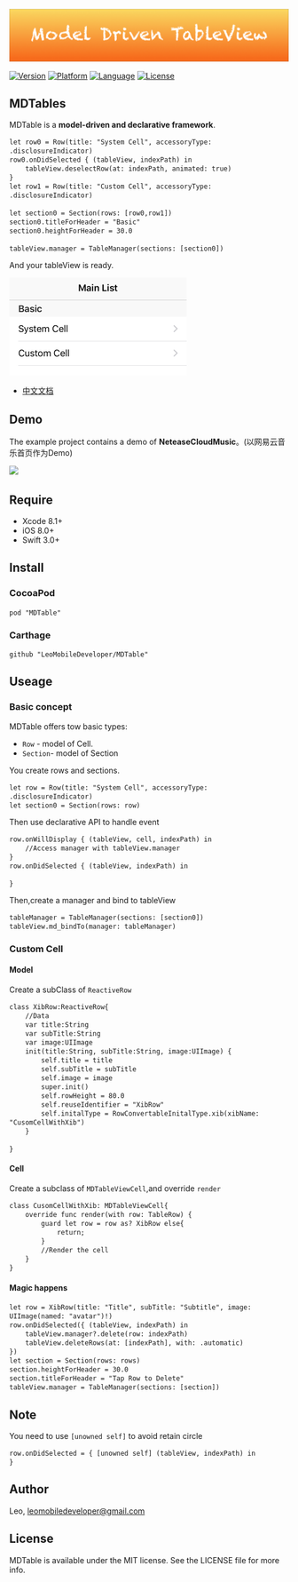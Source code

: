 <p align="center">

<img src="./Logo/Logo.png"/>

</p>


 [![Version](https://img.shields.io/cocoapods/v/MDTable.svg?style=flat)](http://cocoapods.org/pods/MDTable)  [![Platform](http://img.shields.io/badge/platform-ios-blue.svg?style=flat
)](https://developer.apple.com/iphone/index.action)
 [![Language](https://img.shields.io/badge/language-swift%203.0-brightgreen.svg?style=flat
)](https://developer.apple.com/swift)
 [![License](http://img.shields.io/badge/license-MIT-lightgrey.svg?style=flat
)](http://mit-license.org)

## MDTables

MDTable is a **model-driven and declarative framework**. 

```
let row0 = Row(title: "System Cell", accessoryType: .disclosureIndicator)
row0.onDidSelected { (tableView, indexPath) in
    tableView.deselectRow(at: indexPath, animated: true)
}
let row1 = Row(title: "Custom Cell", accessoryType: .disclosureIndicator)
    
let section0 = Section(rows: [row0,row1])
section0.titleForHeader = "Basic"
section0.heightForHeader = 30.0
    
tableView.manager = TableManager(sections: [section0])
```

And your tableView is ready.

<img src="./Screenshot/MainList.png" width="320">

- [中文文档](https://github.com/LeoMobileDeveloper/MDTable/blob/master/Documents/Chinese%20Document.md)

## Demo
The example project contains a demo of **NeteaseCloudMusic**。(以网易云音乐首页作为Demo)

<img src="https://raw.githubusercontent.com/LeoMobileDeveloper/React-Native-Files/master/Demo.gif" width="320">


## Require

- Xcode 8.1+
- iOS 8.0+ 
- Swift 3.0+

## Install

### CocoaPod

```
pod "MDTable"
```

### Carthage

```
github "LeoMobileDeveloper/MDTable"
```

## Useage

### Basic concept

MDTable offers tow basic types:

- `Row` - model of Cell.
- `Section`- model of Section


You create rows and sections.

```
let row = Row(title: "System Cell", accessoryType: .disclosureIndicator)
let section0 = Section(rows: row)
```

Then use declarative API to handle event

```
row.onWillDisplay { (tableView, cell, indexPath) in
    //Access manager with tableView.manager
}
row.onDidSelected { (tableView, indexPath) in
    
}
```
Then,create a manager and bind to tableView

```
tableManager = TableManager(sections: [section0])
tableView.md_bindTo(manager: tableManager)
```

### Custom Cell

#### Model

Create a subClass of `ReactiveRow`

```
class XibRow:ReactiveRow{
    //Data
    var title:String
    var subTitle:String
    var image:UIImage
    init(title:String, subTitle:String, image:UIImage) {
        self.title = title
        self.subTitle = subTitle
        self.image = image
        super.init()
        self.rowHeight = 80.0
        self.reuseIdentifier = "XibRow"
        self.initalType = RowConvertableInitalType.xib(xibName: "CusomCellWithXib")
    }

}
```

#### Cell

Create a subclass of `MDTableViewCell`,and override `render`

```
class CusomCellWithXib: MDTableViewCell{    
    override func render(with row: TableRow) {
        guard let row = row as? XibRow else{
            return;
        }
        //Render the cell 
    }
}
```

#### Magic happens

```
let row = XibRow(title: "Title", subTitle: "Subtitle", image: UIImage(named: "avatar")!)
row.onDidSelected({ (tableView, indexPath) in
    tableView.manager?.delete(row: indexPath)
    tableView.deleteRows(at: [indexPath], with: .automatic)
})
let section = Section(rows: rows)
section.heightForHeader = 30.0
section.titleForHeader = "Tap Row to Delete"
tableView.manager = TableManager(sections: [section])
```

## Note

You need to use `[unowned self]` to avoid retain circle

```
row.onDidSelected = { [unowned self] (tableView, indexPath) in
}
```

## Author

Leo, leomobiledeveloper@gmail.com

## License

MDTable is available under the MIT license. See the LICENSE file for more info.
